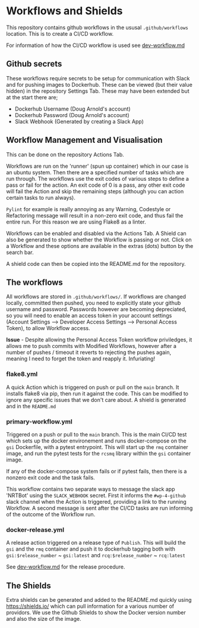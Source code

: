 # Workflows and Shields

This repository contains github workflows in the ususal `.github/workflows`
location. This is to create a CI/CD workflow.

For information of how the CI/CD workflow is used see
[dev-workflow.md](dev-workflow.md)

## Github secrets
These workflows require secrets to be setup for communication with Slack and
for pushing images to Dockerhub. These can be viewed (but their value hidden)
in the repository Settings Tab. These may have been extended but at the start
there are;
* Dockerhub Username (Doug Arnold's account)
* Dockerhub Password (Doug Arnold's account)
* Slack Webhook (Generated by creating a Slack App)

## Workflow Management and Visualisation
This can be done on the repository Actions Tab.

Workflows are run on the 'runner' (spun up container) which in our case is an
ubuntu system. Then there are a specified number of tasks which are run
through. The workflows use the exit codes of various steps to define a pass
or fail for the action. An exit code of 0 is a pass, any other exit code will
fail the Action and skip the remaining steps (although you can action certain
tasks to run always).

`Pylint` for example is really annoying as any Warning, Codestyle or
Refactoring message will result in a non-zero exit code, and thus fail the
entire run. For this reason we are using Flake8 as a linter.

Workflows can be enabled and disabled via the Actions Tab. A Shield can also be
generated to show whether the Workflow is passing or not. Click on a Workflow
and these options are available in the extras (dots) button by the search bar.

A shield code can then be copied into the README.md for the repository.


## The workflows

All workflows are stored in `.github/workflows/`. If workflows are changed
locally, committed then pushed, you need to explicitly state your github
username and password. Passwords however are becoming depreciated, so you will
need to enable an access token in your account settings (Account Settings -->
Developer Access Settings --> Personal Access Token), to allow Workflow access.

**Issue** - Despite allowing the Personal Access Token workflow priviledges, 
it allows me to push commits with Modified Workflows,
however after a number of pushes / timeout it reverts to rejecting the pushes
again, meaning I need to forget the token and reapply it. Infuriating!

### flake8.yml
A quick Action which is triggered on push or pull on the `main` branch.
It installs flake8 via pip, then run it against the code. This can be modified
to ignore any specific issues that we don't care about. A shield is generated
and in the `README.md`

### primary-workflow.yml
Triggered on a push or pull to the `main` branch. This is the main CI/CD test
which sets up the docker environement and runs docker-compose on the `gsi`
Dockerfile, with a pytest entrypoint. This will start up the `rmq` container
image, and run the pytest tests for the `rcsmq` library within the `gsi`
container image.

If any of the docker-compose system fails or if pytest fails, then there is a
nonzero exit code and the task fails.

This workflow contains two separate ways to message the slack app 'NRTBot'
using the `SLACK_WEBHOOK` secret.
First it informs the `#wp-4-github` slack channel when the Action is triggered,
providing a link to the running Workflow. A second message is sent after the
CI/CD tasks are run informing of the outcome of the Workflow run.


### docker-release.yml
A release action triggered on a release type of `Publish`. This will build
the `gsi` and the `rmq` container and push it to dockerhub tagging both with
`gsi:$release_number` ~ `gsi:latest` and `rcq:$release_number` ~ `rcq:latest`

See [dev-workflow.md](dev-workflow.md) for the release procedure.


## The Shields
Extra shields can be generated and added to the README.md quickly using
https://shields.io/ which can pull information for a various number of
providors. We use the Github Shields to show the Docker version number and
also the size of the image.
